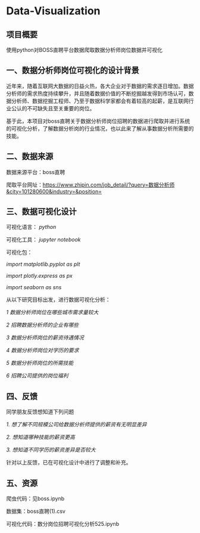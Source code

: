 # Data-Visualization
## 项目概要
使用python对BOSS直聘平台数据爬取数据分析师岗位数据并可视化

## 一、数据分析师岗位可视化的设计背景
近年来，随着互联网大数据的日益火热，各大企业对于数据的需求逐日增加。数据分析师的需求热度持续攀升，并且随着数据价值的不断挖掘越发得到市场认可，数据分析师、数据挖掘工程师、乃至于数据科学家都会有着较高的起薪，是互联网行业公认的不可缺失且至关重要的岗位。

基于此，本项目对boss直聘关于数据分析师岗位招聘的数据进行爬取并进行系统的可视化分析，了解数据分析岗的行业情况，也以此来了解从事数据分析所需要的技能。


## 二、数据来源
数据来源平台：boss直聘

爬取平台网址：https://www.zhipin.com/job_detail/?query=数据分析师&city=101280600&industry=&position=



## 三、数据可视化设计

可视化语言：
*python*

可视化工具：
*jupyter notebook*

可视化包：

*import matplotlib.pyplot as plt*

*import plotly.express as px*

*import seaborn as sns*

从以下研究目标出发，进行数据可视化分析：

*1 数据分析师岗位在哪些城市需求量较大*

*2 招聘数据分析师的企业有哪些*

*3 数据分析师岗位的薪资待遇情况*

*4 数据分析师岗位对学历的要求*

*5 数据分析师岗位的所需技能*

*6 招聘公司提供的岗位福利*



## 四、反馈
同学朋友反馈想知道下列问题

*1.	想了解不同规模公司给数据分析师提供的薪资有无明显差异*

*2.	想知道哪种技能的薪资更高*

*3.	想知道不同学历的薪资差异是否较大*

针对以上反馈，已在可视化设计中进行了调整和补充。


## 五、资源

爬虫代码：见boss.ipynb

数据集：boss直聘(1).csv

可视化代码：数分岗位招聘可视化分析525.ipynb
